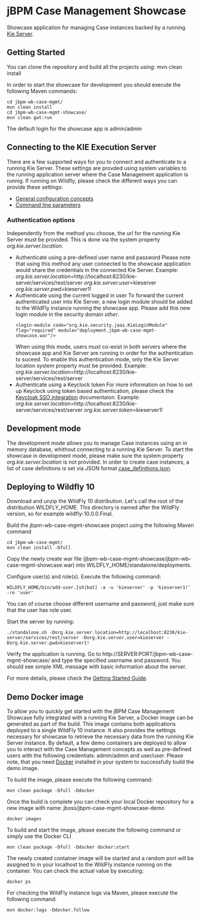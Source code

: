 # jBPM Case Management Showcase

Showcase application for managing Case instances backed by a running [Kie Server](https://docs.jboss.org/drools/release/6.5.0.Final/drools-docs/html_single/index.html#d0e24201).

## Getting Started

You can clone the repository and build all the projects using: mvn clean install

In order to start the showcase for development you should execute the following Maven commands:
```
cd jbpm-wb-case-mgmt/
mvn clean install
cd jbpm-wb-case-mgmt-showcase/
mvn clean gwt:run
```
The default login for the showcase app is admin/admin

## Connecting to the KIE Execution Server

There are a few supported ways for you to connect and authenticate to a running Kie Server.
These settings are provded using system variables to the running application server where the Case Management application is runnig.
If running on Wildfly, please check the different ways you can provide these settings:
- [General configuration concepts](https://docs.jboss.org/author/display/WFLY10/General+configuration+concepts)
- [Command line parameters](https://docs.jboss.org/author/display/WFLY10/Command+line+parameters)

### Authentication options

Independently from the method you choose, the url for the running Kie Server must be provided. This is done via the system property *org.kie.server.location*.

- Authenticate using a pre-defined user name and password
  Please note that using this method any user connected to the showcase application would share the credentials in the connected Kie Server.
  Example:
  *org.kie.server.location*=http://localhost:8230/kie-server/services/rest/server
  *org.kie.server.user*=kieserver
  *org.kie.server.pwd*=kieserver1!
- Authenticate using the current logged in user
  To forward the current authenticated user into Kie Server, a new login module should be added to the WildFly instance running the showcase app.
  Please add this new login module in the security domain *other*.
  ```
  <login-module code="org.kie.security.jaas.KieLoginModule" flag="required" module="deployment.jbpm-wb-case-mgmt-showcase.war"/>
  ```
  When using this mode, users must co-exist in both servers where the showcase app and Kie Server are running in order for the authentication to suceed.
  To enable this authentication mode, only the Kie Server location system property must be provided.
  Example:
  *org.kie.server.location*=http://localhost:8230/kie-server/services/rest/server
- Authenticate using a Keyclock token
  For more information on how to set up Keyclock using token based authentication, please check the [Keycloak SSO integration](https://docs.jboss.org/drools/release/6.5.0.Final/drools-docs/html_single/index.html#kie.KeycloakSSOIntegration) documentaion.
  Example:
  *org.kie.server.location*=http://localhost:8230/kie-server/services/rest/server
  *org.kie.server.token*=kieserver1!

## Development mode

The development mode allows you to manage Case instances using an in memory database, whithout connecting to a running Kie Server.
To start the showcase in development mode, please make sure the system property *org.kie.server.location* is not provided.
In order to create case instances, a list of case definitions is set via JSON format [case_definitions.json](./src/main/resources/case_definitions.json).

## Deploying to Wildfly 10

Download and unzip the WildFly 10 distribution. Let's call the root of the distribution WILDFLY_HOME. This directory is named after the WildFly version, so for example wildfly-10.0.0.Final.

Build the jbpm-wb-case-mgmt-showcase project using the following Maven command
```
cd jbpm-wb-case-mgmt/
mvn clean install -Dfull
```
Copy the newly create war file (jbpm-wb-case-mgmt-showcase/jbpm-wb-case-mgmt-showcase.war) into WILDFLY_HOME/standalone/deployments.

Configure user(s) and role(s). Execute the following command:
```
WILDFLY_HOME/bin/add-user.[sh|bat] -a -u 'kieserver' -p 'kieserver1!' -ro 'user'
```
You can of course choose different username and password, just make sure that the user has role user.

Start the server by running:
```
./standalone.sh -Dorg.kie.server.location=http://localhost:8230/kie-server/services/rest/server -Dorg.kie.server.user=kieserver -Dorg.kie.server.pwd=kieserver1!
```

Verify the application is running. Go to http://SERVER:PORT/jbpm-wb-case-mgmt-showcase/ and type the specified username and password. You should see simple XML message with basic information about the server.

For more details, please check the [Getting Started Guide](https://docs.jboss.org/author/display/WFLY10/Getting+Started+Guide).

## Demo Docker image

To allow you to quickly get started with the jBPM Case Management Showcase fully integrated with a running Kie Server, a Docker image can be generated as part of the build.
This image contains both applications deployed to a single WildFly 10 instance. It also provides the settings necessary for showcase to retrieve the necessary data from the running Kie Server instance.
By default, a few demo containers are deployed to allow you to interact with the Case Management concepts as well as pre-defined users with the following credentials: admin/admin and user/user. 
Please note, that you need [Docker](https://www.docker.io/) installed in your system to successfully build the demo image.

To build the image, please execute the following command:
```
mvn clean package -Dfull -Ddocker
```
Once the build is complete you can check your local Docker repository for a new image with name: jboss/jbpm-case-mgmt-showcase-demo
```
docker images
```

To build and start the image, please execute the following command or simply use the Docker CLI
```
mvn clean package -Dfull -Ddocker docker:start
```
The newly created container image will be started and a random port will be assigned to in your localhost to the WildFly instance running on the container.
You can check the actual value by executing:
```
docker ps
```

For checking the WildFly instance logs via Maven, please execute the following command:  
```
mvn docker:logs -Ddocker.follow
```